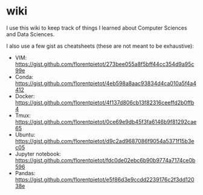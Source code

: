 # wiki
I use this wiki to keep track of things I learned about Computer Sciences and Data Sciences.

I also use a few gist as cheatsheets (these are not meant to be exhaustive):
* VIM: https://gist.github.com/florentpietot/273bee055a8f5bff44cc354d9a95c99e
* Conda: https://gist.github.com/florentpietot/4eb598a8aac93834d4ca010a5f4a4412
* Docker: https://gist.github.com/florentpietot/4f137d806cb13f82316ceeffd2b0ffb4
* Tmux: https://gist.github.com/florentpietot/0ce69e9db45f3fa6146b9f81292cae65
* Ubuntu: https://gist.github.com/florentpietot/d9c2ad9687086f9054a5371f15b3ec05
* Jupyter notebook: https://gist.github.com/florentpietot/fdc0de02ebc6b90b9774a7174ce0b596
* Pandas: https://gist.github.com/florentpietot/e5f86d3e9ccdd2239176c2f3dd12038e
